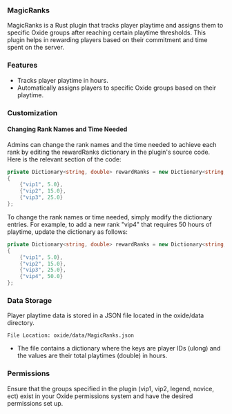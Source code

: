 ### MagicRanks
MagicRanks is a Rust plugin that tracks player playtime and assigns them to specific Oxide groups after reaching certain playtime thresholds. This plugin helps in rewarding players based on their commitment and time spent on the server.

### Features
- Tracks player playtime in hours.
- Automatically assigns players to specific Oxide groups based on their playtime.

### Customization
#### Changing Rank Names and Time Needed
Admins can change the rank names and the time needed to achieve each rank by editing the rewardRanks dictionary in the plugin's source code. Here is the relevant section of the code:
```c# // Define reward ranks and thresholds directly in the code
private Dictionary<string, double> rewardRanks = new Dictionary<string, double>
{
    {"vip1", 5.0},
    {"vip2", 15.0},
    {"vip3", 25.0}
};
```

To change the rank names or time needed, simply modify the dictionary entries. For example, to add a new rank "vip4" that requires 50 hours of playtime, update the dictionary as follows:
```c# // Define reward ranks and thresholds directly in the code
private Dictionary<string, double> rewardRanks = new Dictionary<string, double>
{
    {"vip1", 5.0},
    {"vip2", 15.0},
    {"vip3", 25.0},
    {"vip4", 50.0}
};
```

### Data Storage
Player playtime data is stored in a JSON file located in the oxide/data directory. 

`File Location: oxide/data/MagicRanks.json`

- The file contains a dictionary where the keys are player IDs (ulong) and the values are their total playtimes (double) in hours.

### Permissions
Ensure that the groups specified in the plugin (vip1, vip2, legend, novice, ect) exist in your Oxide permissions system and have the desired permissions set up.
